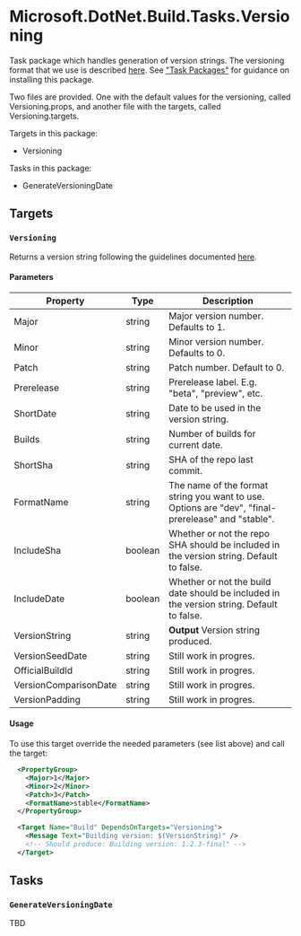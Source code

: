 # Microsoft.DotNet.Build.Tasks.Versioning

Task package which handles generation of version strings. The versioning format that we use is described [here](../../Documentation/Versioning). See ["Task Packages"](../../Documentation/TaskPackages.md#usage) for guidance on installing this package.

Two files are provided. One with the default values for the versioning, called Versioning.props, and another file with the targets, called Versioning.targets.

Targets in this package:

 - Versioning

Tasks in this package:

 - GenerateVersioningDate


## Targets

### `Versioning`

Returns a version string following the guidelines documented [here](../../Documentation/Versioning). 

#### Parameters

Property        | Type        | Description
----------------|-------------|--------------------------------------------------------------------------------
Major           | string      | Major version number. Defaults to 1.
Minor           | string      | Minor version number. Defaults to 0.
Patch           | string      | Patch number. Default to 0.
Prerelease      | string      | Prerelease label. E.g. "beta", "preview", etc.
ShortDate       | string      | Date to be used in the version string.
Builds          | string      | Number of builds for current date.
ShortSha        | string      | SHA of the repo last commit.
FormatName      | string      | The name of the format string you want to use. Options are "dev", "final-prerelease" and "stable".
IncludeSha      | boolean     | Whether or not the repo SHA should be included in the version string. Default to false.
IncludeDate     | boolean     | Whether or not the build date should be included in the version string. Default to false.
VersionString   | string      | **Output** Version string produced.
VersionSeedDate         | string | Still work in progres.
OfficialBuildId         | string | Still work in progres.
VersionComparisonDate   | string | Still work in progres.
VersionPadding          | string | Still work in progres.

#### Usage

To use this target override the needed parameters (see list above) and call the target:

```xml
  <PropertyGroup>
    <Major>1</Major>
    <Minor>2</Minor>
    <Patch>3</Patch>
    <FormatName>stable</FormatName>
  </PropertyGroup>

  <Target Name="Build" DependsOnTargets="Versioning">
    <Message Text="Building version: $(VersionString)" /> 
    <!-- Should produce: Building version: 1.2.3-final" -->
  </Target>
```


## Tasks

### `GenerateVersioningDate`

TBD
